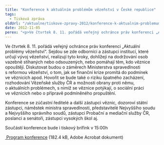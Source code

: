 ```yaml
---
title: "Konference k aktuálním problémům vězeňství v České republice"
tags:
  - Tisková zpráva
oldUrl: "/aktualne/tiskove-zpravy-2012/konference-k-aktualnim-problemum-vezenstvi-v-ceske-republice"
date: 2012-11-05
perex: "<p>Ve čtvrtek 8. 11. pořádá veřejný ochránce práv konferenci „Aktuální problémy vězeňství“. Účastníci budou diskutovat o záměrech Ministerstva spravedlnosti s reformou vězeňství, o tom, jak se finanční krize promítá do podmínek ve věznicích, s jakými problémy se věznice momentálně potýkají apod.</p>"
---
```


<!-- imported from the old website -->

<p>Ve čtvrtek 8. 11. pořádá veřejný ochránce práv konferenci „Aktuální problémy vězeňství“. Sejdou se zde odborníci a zástupci institucí, které určují vývoj vězeňství, realizují tyto kroky, dohlížejí na dodržování osob vazebně stíhaných nebo odsouzených, nebo pomáhají těm, kdo věznice opouštějí. Diskutovat budou o záměrech Ministerstva spravedlnosti s reformou vězeňství, o tom, jak se finanční krize promítá do podmínek ve věznicích apod. Hovořit se bude také o riziku špatného zacházení, rozhodování Vězeňské služby ČR a možnosti obrany proti němu, o aktuálních problémech, s nimiž se věznice potýkají, o sociální práci ve věznicích nebo o přípravě podmíněného propuštění.</p><p>Konference se zúčastní ředitelé a další zástupci věznic, dozoroví státní zástupci, náměstek ministra spravedlnosti, představitelé Nejvyššího soudu a Nejvyššího správního soudů, zástupci Probační a mediační služby ČR, poslanci a senátoři, zástupci vysokých škol aj.</p><p>Součástí konference bude i tiskový brífink v 15:00h</p><p><a title="Otevření do nového okna" href="/uploads-import/Konference/Konference_2012/Vezenstvi-program.pdf" target="_blank"><img alt="" src="https://www.ochrance.cz/typo3/ext/od_linkdesc/icons/pdf.gif" class="od_linkdesc_icon" /> Program konference</a> (182.4 kB, Adobe Acrobat dokument)</p>
